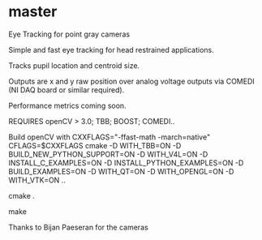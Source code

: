 # master
Eye Tracking for point gray cameras

Simple and fast eye tracking for head restrained applications.

Tracks pupil location and centroid size.

Outputs are x and y raw position over analog voltage outputs via COMEDI (NI DAQ board or similar required).

Performance metrics coming soon.

REQUIRES openCV > 3.0; TBB; BOOST; COMEDI..

Build openCV with CXXFLAGS="-ffast-math -march=native" CFLAGS=$CXXFLAGS cmake -D WITH_TBB=ON -D BUILD_NEW_PYTHON_SUPPORT=ON -D WITH_V4L=ON -D INSTALL_C_EXAMPLES=ON -D INSTALL_PYTHON_EXAMPLES=ON -D BUILD_EXAMPLES=ON -D WITH_QT=ON -D WITH_OPENGL=ON -D WITH_VTK=ON ..

cmake .

make

Thanks to Bijan Paeseran for the cameras
